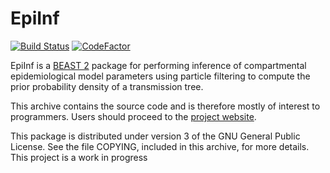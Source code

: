 EpiInf
======

[![Build Status](https://github.com/tgvaughan/EpiInf/workflows/Unit%2Fintegration%20tests/badge.svg)](https://github.com/tgvaughan/EpiInf/actions?query=workflow%3A%22Unit%2Fintegration+tests%22)
[![CodeFactor](https://www.codefactor.io/repository/github/tgvaughan/epiinf/badge)](https://www.codefactor.io/repository/github/tgvaughan/epiinf)

EpiInf is a [BEAST 2](http://www.beast2.org/) package for
performing inference of compartmental epidemiological model parameters using
particle filtering to compute the prior probability density of a transmission
tree.

This archive contains the source code and is therefore mostly of interest to
programmers. Users should proceed to the [project website](http://tgvaughan.github.io/EpiInf).

This package is distributed under version 3 of the GNU General Public License.
See the file COPYING, included in this archive, for more details.
This project is a work in progress
